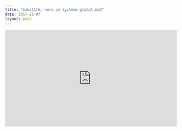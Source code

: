 ```yaml
---
title: "mobilité, vers un système global.mp4"
date: 2017-11-07
layout: post
---
```


<iframe width="560" height="315" src="https://www.youtube.com/embed/_Ac9yIic6Gk" frameborder="0" allowfullscreen></iframe>